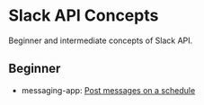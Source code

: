 # Slack API Concepts
Beginner and intermediate concepts of Slack API.

## Beginner
- messaging-app: [Post messages on a schedule](https://api.slack.com/tutorials/tracks/scheduling-messages)
